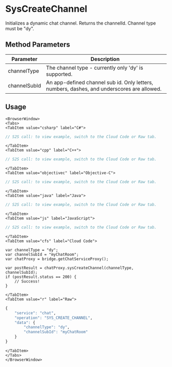 # SysCreateChannel

Initializes a dynamic chat channel. Returns the channelId. Channel type must be "dy".

<PartialServop service_name="chat" operation_name="SYS_CREATE_CHANNEL" />

## Method Parameters
Parameter | Description
--------- | -----------
channelType | The channel type - currently only 'dy' is supported. 
channelSubId | An app-defined channel sub id. Only letters, numbers, dashes, and underscores are allowed. 

## Usage

```mdx-code-block
<BrowserWindow>
<Tabs>
<TabItem value="csharp" label="C#">
```

```csharp
// S2S call: to view example, switch to the Cloud Code or Raw tab.
```

```mdx-code-block
</TabItem>
<TabItem value="cpp" label="C++">
```

```cpp
// S2S call: to view example, switch to the Cloud Code or Raw tab.
```

```mdx-code-block
</TabItem>
<TabItem value="objectivec" label="Objective-C">
```

```objectivec
// S2S call: to view example, switch to the Cloud Code or Raw tab.
```

```mdx-code-block
</TabItem>
<TabItem value="java" label="Java">
```

```java
// S2S call: to view example, switch to the Cloud Code or Raw tab.
```

```mdx-code-block
</TabItem>
<TabItem value="js" label="JavaScript">
```

```javascript
// S2S call: to view example, switch to the Cloud Code or Raw tab.
```

```mdx-code-block
</TabItem>
<TabItem value="cfs" label="Cloud Code">
```

```cfscript
var channelType = "dy";
var channelSubId = "myChatRoom";
var chatProxy = bridge.getChatServiceProxy();

var postResult = chatProxy.sysCreateChannel(channelType, channelSubId);
if (postResult.status == 200) {
    // Success!
}
```

```mdx-code-block
</TabItem>
<TabItem value="r" label="Raw">
```

```r
{
	"service": "chat",
	"operation": "SYS_CREATE_CHANNEL",
	"data": {
		"channelType": "dy",
		"channelSubId": "myChatRoom"
	}
}
```

```mdx-code-block
</TabItem>
</Tabs>
</BrowserWindow>
```

